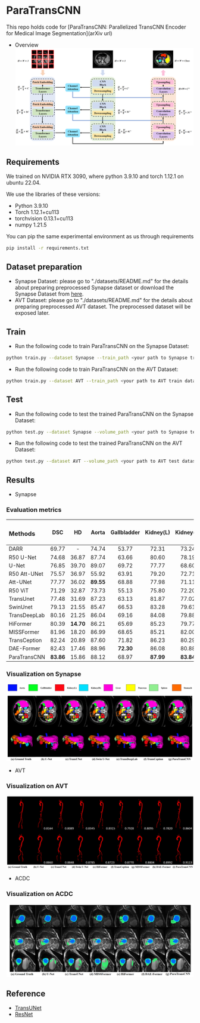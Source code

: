 # ParaTransCNN
This repo holds code for [ParaTransCNN: Parallelized TransCNN Encoder for Medical Image Segmentation](arXiv url)
* Overview
![image](/assets/ParaTransCNN.png)

## Requirements
We trained on NVIDIA RTX 3090, where python 3.9.10 and torch 1.12.1 on ubuntu 22.04.

We use the libraries of these versions:
* Python 3.9.10
* Torch 1.12.1+cu113
* torchvision 0.13.1+cu113
* numpy 1.21.5

You can pip the same experimental environment as us through requirements
```bash
pip install -r requirements.txt
```

## Dataset preparation
* Synapse Dataset: please go to "./datasets/README.md" for the details about preparing preprocessed Synapse dataset or download the Synapse Dataset from [here](https://drive.google.com/drive/folders/1ACJEoTp-uqfFJ73qS3eUObQh52nGuzCd?usp=sharing).
* AVT Dataset: please go to "./datasets/README.md" for the details about preparing preprocessed AVT dataset. The preprocessed dataset will be exposed later.

## Train
* Run the following code to train ParaTransCNN on the Synapse Dataset:
```bash
python train.py --dataset Synapse --train_path <your path to Synapse train dataset> --model_name ParaTransCNN --max_epochs 150 --batch_size 4 --base_lr 0.01 
```
* Run the following code to train ParaTransCNN on the AVT Dataset:
```bash
python train.py --dataset AVT --train_path <your path to AVT train dataset> --model_name ParaTransCNN --max_epochs 150 --batch_size 4 --base_lr 0.01 
```
## Test
* Run the following code to test the trained ParaTransCNN on the Synapse Dataset:
```bash
python test.py --dataset Synapse --volume_path <your path to Synapse test dataset> --model_name ParaTransCNN --max_epochs 150 --batch_size 4 --base_lr 0.01 
```
* Run the following code to test the trained ParaTransCNN on the AVT Dataset:
```bash
python test.py --dataset AVT --volume_path <your path to AVT test dataset> --model_name ParaTransCNN --max_epochs 150 --batch_size 4 --base_lr 0.01 
```
## Results
* Synapse
### Evaluation metrics

| <h3 align="left">**Methods** </h3> | <p>DSC</p> | <p>HD</p> | <p>Aorta</p> | <p>Gallbladder</p> | <p>Kidney(L)</p> | <p>Kidney(R)</p> | <p>Liver</p> | <p>Pancreas</p> | <p>Spleen</p> | <p>Stomach</p> |
| ---------------------------------- |:----------:|:---------:|:------------:|:------------------:|:----------------:|:----------------:|:------------:|:---------------:|:-------------:|:--------------:|
| DARR                               | 69.77      | -         | 74.74        | 53.77              | 72.31            | 73.24            | 94.08        | 54.18           | 89.90         | 45.96          |
| R50 U-Net                          | 74.68      | 36.87     | 87.74        | 63.66              | 80.60            | 78.19            | 93.74        | 56.90           | 85.87         | 74.16          |
| U-Net                              | 76.85      | 39.70     | 89.07        | 69.72              | 77.77            | 68.60            | 93.43        | 53.98           | 86.67         | 75.58          |
| R50 Att-UNet                       | 75.57      | 36.97     | 55.92        | 63.91              | 79.20            | 72.71            | 93.56        | 49.37           | 87.19         | 74.95          |
| Att-UNet                           | 77.77      | 36.02     | **89.55**    | 68.88              | 77.98            | 71.11            | 93.57        | 58.04           | 87.30         | 75.75          |
| R50 ViT                            | 71.29      | 32.87     | 73.73        | 55.13              | 75.80            | 72.20            | 91.51        | 45.99           | 81.99         | 73.95          |
| TransUnet                          | 77.48      | 31.69     | 87.23        | 63.13              | 81.87            | 77.02            | 94.08        | 55.86           | 85.08         | 75.62          |
| SwinUnet                           | 79.13      | 21.55     | 85.47        | 66.53              | 83.28            | 79.61            | 94.29        | 56.58           | 90.66         | 76.60          |
| TransDeepLab                       | 80.16      | 21.25     | 86.04        | 69.16              | 84.08            | 79.88            | 93.53        | 61.19           | 89.00         | 78.40          |
| HiFormer                           | 80.39      | **14.70** | 86.21        | 65.69              | 85.23            | 79.77            | 94.61        | 59.52           | 90.99         | 81.08          |
| MISSFormer                         | 81.96      | 18.20     | 86.99        | 68.65              | 85.21            | 82.00            | 94.41        | 65.67           | 91.92         | 80.81          |
| TransCeption                       | 82.24      | 20.89     | 87.60        | 71.82              | 86.23            | 80.29            | **95.01**    | 65.27           | 91.68         | 80.02          |
| DAE-Former                         | 82.43      | 17.46     | 88.96        | **72.30**          | 86.08            | 80.88            | 94.98        | 65.12           | 91.94         | 79.19          |
| ParaTransCNN                              | **83.86**  | 15.86     | 88.12        | 68.97              | **87.99**        | **83.84**        | **95.01**    | **69.79**     |**92.71**      | **84.43**  |

### Visualization on Synapse
![image](assets/BTCV.png)

* AVT
### Visualization on AVT
![image](assets/AVT.png)

* ACDC
### Visualization on ACDC
![image](assets/ACDC.png)
## Reference
* [TransUNet](https://arxiv.org/abs/2102.04306)
* [ResNet](https://arxiv.org/abs/1512.03385)
